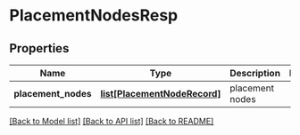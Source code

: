 # PlacementNodesResp

## Properties
Name | Type | Description | Notes
------------ | ------------- | ------------- | -------------
**placement_nodes** | [**list[PlacementNodeRecord]**](PlacementNodeRecord.md) | placement nodes | 

[[Back to Model list]](../README.md#documentation-for-models) [[Back to API list]](../README.md#documentation-for-api-endpoints) [[Back to README]](../README.md)


